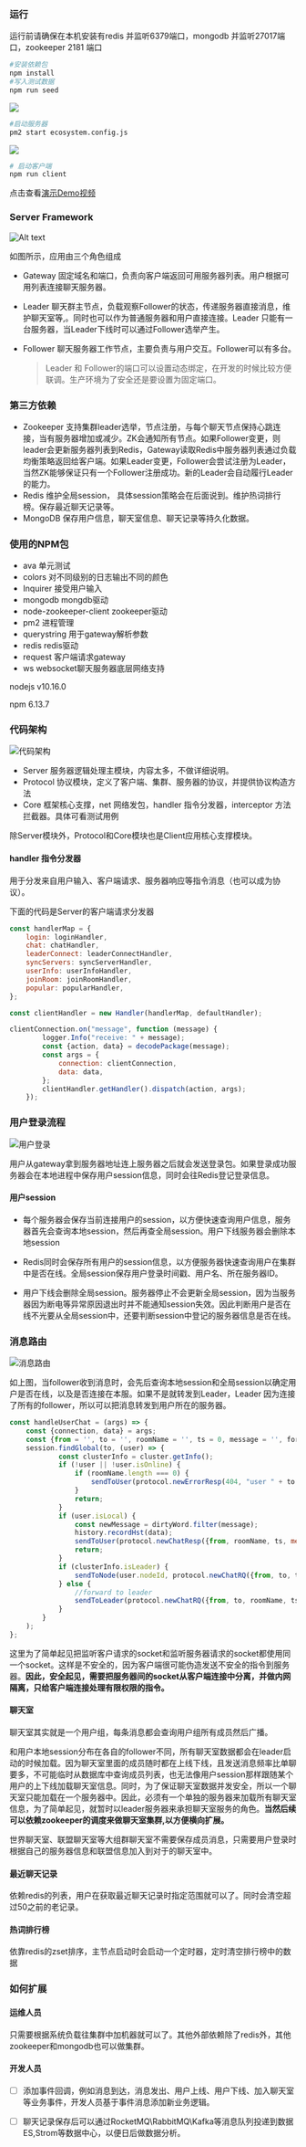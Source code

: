 ### 运行

运行前请确保在本机安装有redis 并监听6379端口，mongodb 并监听27017端口，zookeeper 2181 端口

```bash
#安装依赖包
npm install 
#写入测试数据
npm run seed
```


![](http://gary-public.oss-cn-chengdu.aliyuncs.com/cc-chat/seed.png?OSSAccessKeyId=LTAI4FqDKcXJ4YjuV1yrLo8g&Expires=1608277856&Signature=7wIbetdhsGSX3skS5799FHnR7SI%3D)



```bash
#启动服务器
pm2 start ecosystem.config.js
```



![](http://gary-public.oss-cn-chengdu.aliyuncs.com/cc-chat/pm2-start.png?OSSAccessKeyId=LTAI4FqDKcXJ4YjuV1yrLo8g&Expires=1584943801&Signature=CY8TCVlvDMdHms7pjEy9iu4pMjw%3D)



```bash
# 启动客户端
npm run client
```



点击查看[演示Demo视频](https://share.weiyun.com/5WNH8eq)



### Server Framework

![Alt text](http://assets.processon.com/chart_image/5e4fc9cde4b069f82a0ad054.png)

如图所示，应用由三个角色组成

*   Gateway 固定域名和端口，负责向客户端返回可用服务器列表。用户根据可用列表连接聊天服务器。
*   Leader  聊天群主节点，负载观察Follower的状态，传递服务器直接消息，维护聊天室等,。同时也可以作为普通服务器和用户直接连接。Leader 只能有一台服务器，当Leader下线时可以通过Follower选举产生。
*   Follower 聊天服务器工作节点，主要负责与用户交互。Follower可以有多台。

    > Leader 和 Follower的端口可以设置动态绑定，在开发的时候比较方便联调。生产环境为了安全还是要设置为固定端口。

### 第三方依赖

* Zookeeper 支持集群leader选举，节点注册，与每个聊天节点保持心跳连接，当有服务器增加或减少。ZK会通知所有节点。如果Follower变更，则leader会更新服务器列表到Redis，Gateway读取Redis中服务器列表通过负载均衡策略返回给客户端。如果Leader变更，Follower会尝试注册为Leader，当然ZK能够保证只有一个Follower注册成功。新的Leader会自动履行Leader的能力。
* Redis 维护全局session， 具体session策略会在后面说到。维护热词排行榜。保存最近聊天记录等。
* MongoDB 保存用户信息，聊天室信息、聊天记录等持久化数据。

### 使用的NPM包

- ava 单元测试
- colors 对不同级别的日志输出不同的颜色
- Inquirer 接受用户输入
- mongodb mongdb驱动
- node-zookeeper-client zookeeper驱动
- pm2 进程管理
- querystring 用于gateway解析参数
- redis redis驱动
- request 客户端请求gateway
- ws websocket聊天服务器底层网络支持

nodejs v10.16.0

npm 6.13.7

### 代码架构



![代码架构](http://assets.processon.com/chart_image/5e4fd490e4b069f82a0adea0.png)

* Server 服务器逻辑处理主模块，内容太多，不做详细说明。
* Protocol 协议模块，定义了客户端、集群、服务器的协议，并提供协议构造方法
* Core 框架核心支撑，net 网络发包，handler 指令分发器，interceptor 方法拦截器。具体可看测试用例



除Server模块外，Protocol和Core模块也是Client应用核心支撑模块。



#### handler 指令分发器



用于分发来自用户输入、客户端请求、服务器响应等指令消息（也可以成为协议）。

下面的代码是Server的客户端请求分发器

```javascript
const handlerMap = {
    login: loginHandler,
    chat: chatHandler,
    leaderConnect: leaderConnectHandler,
    syncServers: syncServerHandler,
    userInfo: userInfoHandler,
    joinRoom: joinRoomHandler,
    popular: popularHandler,
};

const clientHandler = new Handler(handlerMap, defaultHandler);

clientConnection.on("message", function (message) {
        logger.Info("receive: " + message);
        const {action, data} = decodePackage(message);
        const args = {
            connection: clientConnection,
            data: data,
        };
        clientHandler.getHandler().dispatch(action, args);
    });
```



### 用户登录流程



![用户登录](http://assets.processon.com/chart_image/5e4fd972e4b0c037b5f8acc6.png)

用户从gateway拿到服务器地址连上服务器之后就会发送登录包。如果登录成功服务器会在本地进程中保存用户session信息，同时会往Redis登记登录信息。

#### 用户session

* 每个服务器会保存当前连接用户的session，以方便快速查询用户信息，服务器首先会查询本地session，然后再查全局session。用户下线服务器会删除本地session

* Redis同时会保存所有用户的session信息，以方便服务器快速查询用户在集群中是否在线。全局session保存用户登录时间戳、用户名、所在服务器ID。

* 用户下线会删除全局session。服务器停止不会更新全局session，因为当服务器因为断电等异常原因退出时并不能通知session失效。因此判断用户是否在线不光要从全局session中，还要判断session中登记的服务器信息是否在线。



### 消息路由

![消息路由](http://assets.processon.com/chart_image/5e4fdedae4b0cb56daa1b17f.png)

如上图，当follower收到消息时，会先后查询本地session和全局session以确定用户是否在线，以及是否连接在本服。如果不是就转发到Leader，Leader 因为连接了所有的follower，所以可以把消息转发到用户所在的服务器。



```javascript
const handleUserChat = (args) => {
    const {connection, data} = args;
    const {from = '', to = '', roomName = '', ts = 0, message = '', format = 'text'} = data;
    session.findGlobal(to, (user) => {
            const clusterInfo = cluster.getInfo();
            if (!user || !user.isOnline) {
                if (roomName.length === 0) {
                    sendToUser(protocol.newErrorResp(404, "user " + to + " is not on line"), {connection});
                }
                return;
            }
            if (user.isLocal) {
                const newMessage = dirtyWord.filter(message);
                history.recordHst(data);
                sendToUser(protocol.newChatResp({from, roomName, ts, message: newMessage, format}), user);
                return;
            }
            if (clusterInfo.isLeader) {
                sendToNode(user.nodeId, protocol.newChatRQ({from, to, ts, roomName, message, format}));
            } else {
                //forward to leader
                sendToLeader(protocol.newChatRQ({from, to, roomName, ts, message, format}));
            }
        }
    );
};
```



这里为了简单起见把监听客户请求的socket和监听服务器请求的socket都使用同一个socket。这样是不安全的，因为客户端很可能伪造发送不安全的指令到服务器。**因此，安全起见，需要把服务器间的socket从客户端连接中分离，并做内网隔离，只给客户端连接处理有限权限的指令。**

#### 聊天室



聊天室其实就是一个用户组，每条消息都会查询用户组所有成员然后广播。

和用户本地session分布在各自的follower不同，所有聊天室数据都会在leader启动的时候加载。因为聊天室里面的成员随时都在上线下线，且发送消息频率比单聊要多，不可能临时从数据库中查询成员列表，也无法像用户session那样跟随某个用户的上下线加载聊天室信息。同时，为了保证聊天室数据并发安全，所以一个聊天室只能加载在一个服务器中。因此，必须有一个单独的服务器来加载所有聊天室信息，为了简单起见，就暂时以leader服务器来承担聊天室服务的角色。**当然后续可以依赖zookeeper的调度来做聊天室集群,以方便横向扩展。**



世界聊天室、联盟聊天室等大组群聊天室不需要保存成员消息，只需要用户登录时根据自己的服务器信息和联盟信息加入到对于的聊天室中。



#### 最近聊天记录

依赖redis的列表，用户在获取最近聊天记录时指定范围就可以了。同时会清空超过50之前的老记录。

#### 热词排行榜

依靠redis的zset排序，主节点启动时会启动一个定时器，定时清空排行榜中的数据

### 如何扩展

#### 运维人员

只需要根据系统负载往集群中加机器就可以了。其他外部依赖除了redis外，其他zookeeper和mongodb也可以做集群。

#### 开发人员

- [ ] 添加事件回调，例如消息到达，消息发出、用户上线、用户下线、加入聊天室等业务事件，开发人员基于事件消息添加新业务逻辑。
- [ ] 聊天记录保存后可以通过RocketMQ\RabbitMQ\Kafka等消息队列投递到数据ES,Strom等数据中心，以便日后做数据分析。











